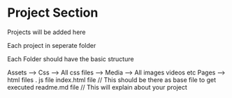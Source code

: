 # Project Section

Projects will be added here

Each project in seperate folder

Each Folder should have the basic structure

Assets --> Css --> All css files
--> Media --> All images videos etc
Pages --> html files
. js file
index.html file // This should be there as base file to get executed
readme.md file // This will explain about your project
